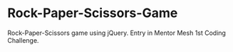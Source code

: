 # Rock-Paper-Scissors-Game
Rock-Paper-Scissors game using jQuery. Entry in Mentor Mesh 1st Coding Challenge.
